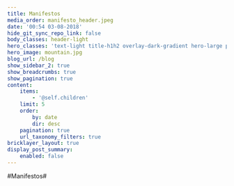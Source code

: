 ```yaml
---
title: Manifestos
media_order: manifesto_header.jpeg
date: '00:54 03-08-2018'
hide_git_sync_repo_link: false
body_classes: header-light
hero_classes: 'text-light title-h1h2 overlay-dark-gradient hero-large parallax'
hero_image: mountain.jpg
blog_url: /blog
show_sidebar_2: true
show_breadcrumbs: true
show_pagination: true
content:
    items:
        - '@self.children'
    limit: 5
    order:
        by: date
        dir: desc
    pagination: true
    url_taxonomy_filters: true
bricklayer_layout: true
display_post_summary:
    enabled: false
---
```


#Manifestos#
